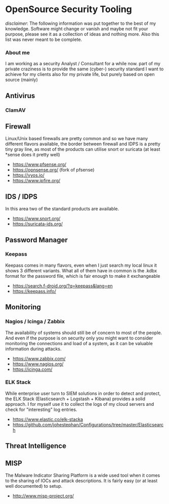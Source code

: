 # OpenSource Security Tooling

*disclaimer*: The following information was put together to the best of my knowledge. Software might change or vanish and maybe not fit your purpose, please see it as a collection of ideas and nothing more. Also this list was never meant to be complete. 

### About me
I am working as a security Analyst / Consultant for a while now. part of my private craziness is to provide the same (cyber-) security standard I want to achieve for my clients also for my private life, but purely based on open source (mainly)

## Antivirus
### ClamAV

## Firewall
Linux/Unix based firewalls are pretty common and so we have many different flavors available, the border between firewall and IDPS is a pretty tiny gray line, as most of the products can utilise snort or suricata (at least \*sense does it pretty well)
* https://www.pfsense.org/
* https://opnsense.org/ (fork of pfsense)
* https://vyos.io/
* https://www.ipfire.org/

## IDS / IDPS
In this area two of the standard products are available.
* https://www.snort.org/
* https://suricata-ids.org/

## Password Manager
### Keepass
Keepass comes in many flavors, even when I just search my local linux it shows 3 different variants. What all of them have in common is the .kdbx format for the password file, which is fair enough to make it exchangeable
* https://search.f-droid.org/?q=keepass&lang=en
* https://keepass.info/

## Monitoring
### Nagios / Icinga / Zabbix
The availability of systems should still be of concern to most of the people. And even if the purpose is on security only you might want to consider monitoring the connections and load of a system, as it can be valuable information during attacks.
* https://www.zabbix.com/
* https://www.nagios.org/
* https://icinga.com/

###  ELK Stack
While enterprise user turn to SIEM solutions in order to detect and protect, the ELK Stack (Elasticsearch + Logstash + Kibana) provides a solid approach. I for myself use it to collect the logs of my cloud servers and check for "interesting" log entries.
* https://www.elastic.co/elk-stacka
* https://github.com/johestephan/Configurations/tree/master/Elasticsearch

## Threat Intelligence
## MISP 
The Malware Indicator Sharing Platform is a wide used tool when it comes to the sharing of IOCs and attack descriptions. It is fairly easy (or at least well documented) to setup.
* http://www.misp-project.org/

